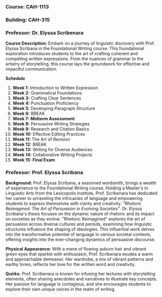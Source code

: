 ### Course: CAH-1113
### Building: CAH-315
### Professor: Dr. Elyssa Scribenara

**Course Description:** Embark on a journey of linguistic discovery with Prof. Elyssa Scribana in the Foundational Writing course. This foundational exploration introduces students to the art of crafting coherent and compelling written expressions. From the nuances of grammar to the artistry of storytelling, this course lays the groundwork for effective and impactful communication.

**Schedule**
1. **Week 1:** Introduction to Written Expression
2. **Week 2:** Grammatical Foundations
3. **Week 3:** Crafting Clear Sentences
4. **Week 4:** Punctuation Proficiency
5. **Week 5:** Developing Paragraph Structure
6. **Week 6:** BREAK
7. **Week 7:** **Midterm Assessment**
8. **Week 8:** Persuasive Writing Strategies
9. **Week 9:** Research and Citation Basics
10. **Week 10:** Effective Editing Practices
11. **Week 11:** The Art of Revision
12. **Week 12:** BREAK
13. **Week 13:** Writing for Diverse Audiences
14. **Week 14:** Collaborative Writing Projects
15. **Week 15:** **Final Exam**

### Professor: Prof. Elyssa Scribana

**Background:** Prof. Elyssa Scribana, a seasoned wordsmith, brings a wealth of experience to the Foundational Writing course. Holding a Master's in Linguistic Arts from the Lexicopolis Institute, Prof. Scribenara has dedicated her career to unraveling the intricacies of language and empowering students to express themselves with clarity and creativity. _"Rhetoric Reimagined: The Art of Persuasion in Evolving Societies"_. Dr. Elyssa Scribana's thesis focuses on the dynamic nature of rhetoric and its impact on societies as they evolve. "Rhetoric Reimagined" explores the art of persuasion across diverse cultures and periods, examining how linguistic structures influence the shaping of ideologies. This influential work delves into the transformative potential of language in various societal contexts, offering insights into the ever-changing dynamics of persuasive discourse.

**Physical Appearance:** With a mane of flowing auburn hair and vibrant green eyes that sparkle with enthusiasm, Prof. Scribenara exudes a warm and approachable demeanor. Her wardrobe, a mix of vibrant patterns and earthy tones, reflects her love for the written word and creativity.

**Quirks:** Prof. Scribenara is known for infusing her lectures with storytelling elements, often sharing anecdotes and narratives to illustrate key concepts. Her passion for language is contagious, and she encourages students to explore their own unique voices in the realm of writing.